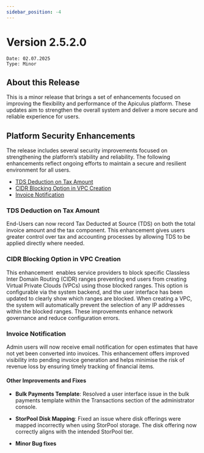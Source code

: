 ```yaml
---
sidebar_position: -4
---
```

# Version 2.5.2.0
```
Date: 02.07.2025
Type: Minor
```

## About this Release

This is a minor release that brings a set of enhancements focused on improving the flexibility and performance of the Apiculus platform. These updates aim to strengthen the overall system and deliver a more secure and reliable experience for users.
## Platform Security Enhancements

The release includes several security improvements focused on strengthening the platform’s stability and reliability. The following enhancements reflect ongoing efforts to maintain a secure and resilient environment for all users.

- [TDS Deduction on Tax Amount](#tds-deduction-on-tax-amount)
- [CIDR Blocking Option in VPC Creation](#cidr-blocking-option-in-vpc-creation)
- [Invoice Notification](#invoice-notification)
### TDS Deduction on Tax Amount

End-Users can now record Tax Deducted at Source (TDS) on both the total invoice amount and the tax component. This enhancement gives users greater control over tax and accounting processes by allowing TDS to be applied directly where needed.
### CIDR Blocking Option in VPC Creation

This enhancement  enables service providers to block specific Classless Inter Domain Routing (CIDR) ranges preventing end users from creating Virtual Private Clouds (VPCs) using those blocked ranges. This option is configurable via the system backend, and the user interface has been updated to clearly show which ranges are blocked. When creating a VPC, the system will automatically prevent the selection of any IP addresses within the blocked ranges. These improvements enhance network governance and reduce configuration errors.
### Invoice Notification

Admin users will now receive email notification for open estimates that have not yet been converted into invoices. This enhancement offers improved visibility into pending invoice generation and helps minimise the risk of revenue loss by ensuring timely tracking of financial items.
#### Other Improvements and Fixes

- **Bulk Payments Template**: Resolved a user interface issue in the bulk payments template within the Transactions section of the administrator console.

- **StorPool Disk Mapping**: Fixed an issue where disk offerings were mapped incorrectly when using StorPool storage. The disk offering now correctly aligns with the intended StorPool tier.
 
- **Minor Bug fixes**
